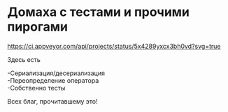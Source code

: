 # Домаха с тестами и прочими пирогами
https://ci.appveyor.com/api/projects/status/5x4289yxcx3bh0vd?svg=true

Здесь есть

  -Сериализация/десериализация\
  -Переопределение оператора\
  -Собственно тесты
  
Всех благ, прочитавшему это!
